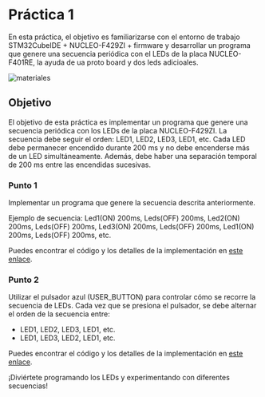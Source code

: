 # Práctica 1

En esta práctica, el objetivo es familiarizarse con el entorno de trabajo STM32CubeIDE + NUCLEO-F429ZI + firmware y desarrollar un programa que genere una secuencia periódica con el LEDs de la placa NUCLEO-F401RE, la ayuda de ua proto board y dos leds adicioales.

![materiales](https://github.com/Kzamudioq/PdM_workspace/assets/138271936/c8dffdf2-32d9-429b-88b5-271382f21f7e)

## Objetivo

El objetivo de esta práctica es implementar un programa que genere una secuencia periódica con los LEDs de la placa NUCLEO-F429ZI. La secuencia debe seguir el orden: LED1, LED2, LED3, LED1, etc. Cada LED debe permanecer encendido durante 200 ms y no debe encenderse más de un LED simultáneamente. Además, debe haber una separación temporal de 200 ms entre las encendidas sucesivas.

### Punto 1

Implementar un programa que genere la secuencia descrita anteriormente.

Ejemplo de secuencia: Led1(ON) 200ms, Leds(OFF) 200ms, Led2(ON) 200ms, Leds(OFF) 200ms, Led3(ON) 200ms, Leds(OFF) 200ms, Led1(ON) 200ms, Leds(OFF) 200ms, etc.

Puedes encontrar el código y los detalles de la implementación en [este enlace](https://github.com/Kzamudioq/PdM_workspace/tree/main/Practica%201/Practica%201.1).

### Punto 2

Utilizar el pulsador azul (USER_BUTTON) para controlar cómo se recorre la secuencia de LEDs. Cada vez que se presiona el pulsador, se debe alternar el orden de la secuencia entre:

- LED1, LED2, LED3, LED1, etc.
- LED1, LED3, LED2, LED1, etc.

Puedes encontrar el código y los detalles de la implementación en [este enlace](https://github.com/Kzamudioq/PdM_workspace/tree/main/Practica%201/Practica%201.2).

¡Diviértete programando los LEDs y experimentando con diferentes secuencias!


